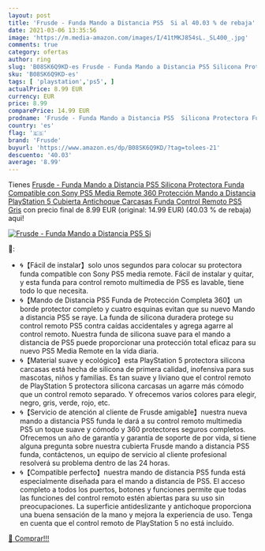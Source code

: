 ```yaml
---
layout: post
title: 'Frusde - Funda Mando a Distancia PS5  Si al 40.03 % de rebaja'
date: 2021-03-06 13:35:56
image: 'https://m.media-amazon.com/images/I/41tMKJ854sL._SL400_.jpg'
comments: true
category: ofertas
author: ring
slug: 'B08SK6Q9KD-es Frusde - Funda Mando a Distancia PS5 Silicona Protectora...'
sku: 'B08SK6Q9KD-es'
tags: [ 'playstation','ps5', ]
actualPrice: 8.99 EUR
currency: EUR
price: 8.99
comparePrice: 14.99 EUR
prodname: 'Frusde - Funda Mando a Distancia PS5  Silicona Protectora Funda Compatible con Sony PS5 Media Remote  360 Protección Mando a Distancia PlayStation 5 Cubierta Antichoque Carcasas Funda Control Remoto PS5 Gris'
country: 'es'
flag: '🇪🇸'
brand: 'Frusde'
buyurl: 'https://www.amazon.es/dp/B08SK6Q9KD/?tag=tolees-21'
descuento: '40.03'
average: '8.99'
---
```


Tienes [Frusde - Funda Mando a Distancia PS5  Silicona Protectora Funda Compatible con Sony PS5 Media Remote  360 Protección Mando a Distancia PlayStation 5 Cubierta Antichoque Carcasas Funda Control Remoto PS5 Gris](https://www.amazon.es/dp/B08SK6Q9KD/?tag=tolees-21) con precio final de  8.99 EUR (original: 14.99 EUR) (40.03 %  de rebaja) aqui!

[![Frusde - Funda Mando a Distancia PS5  Si](https://m.media-amazon.com/images/I/41tMKJ854sL._SL400_.jpg)](https://www.amazon.es/dp/B08SK6Q9KD/?tag=tolees-21)

🔎:

- 🌀【Fácil de instalar】solo unos segundos para colocar su protectora funda compatible con Sony PS5 media remote. Fácil de instalar y quitar, y esta funda para control remoto multimedia de PS5 es lavable, tiene todo lo que necesita.
- 🌀【Mando de Distancia PS5 Funda de Protección Completa 360】un borde protector completo y cuatro esquinas evitan que su nuevo Mando a distancia PS5 se raye. La funda de silicona duradera protege su control remoto PS5 contra caídas accidentales y agrega agarre al control remoto. Nuestra funda de silicona suave para el mando a distancia de PS5 puede proporcionar una protección total eficaz para su nuevo PS5 Media Remote en la vida diaria.
- 🌀【Material suave y ecológico】esta PlayStation 5 protectora silicona carcasas está hecha de silicona de primera calidad, inofensiva para sus mascotas, niños y familias. Es tan suave y liviano que el control remoto de PlayStation 5 protectora silicona carcasas un agarre más cómodo que un control remoto separado. Y ofrecemos varios colores para elegir, negro, gris, verde, rojo, etc.
- 🌀【Servicio de atención al cliente de Frusde amigable】nuestra nueva mando a distancia PS5 funda le dará a su control remoto multimedia PS5 un toque suave y cómodo y 360 protectores seguros completos. Ofrecemos un año de garantía y garantía de soporte de por vida, si tiene alguna pregunta sobre nuestra cubierta Frusde mando a distancia PS5 funda, contáctenos, un equipo de servicio al cliente profesional resolverá su problema dentro de las 24 horas.
- 🌀【Compatible perfecto】nuestra mando de distancia PS5 funda está especialmente diseñada para el mando a distancia de PS5. El acceso completo a todos los puertos, botones y funciones permite que todas las funciones del control remoto estén abiertas para su uso sin preocupaciones. La superficie antideslizante y antichoque proporciona una buena sensación de la mano y mejora la experiencia de uso. Tenga en cuenta que el control remoto de PlayStation 5 no está incluido.

[🛒 Comprar!!!](https://www.amazon.es/dp/B08SK6Q9KD/?tag=tolees-21)
